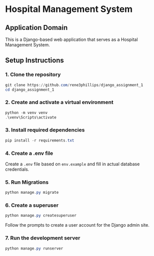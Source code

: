 # Hospital Management System

## Application Domain
This is a Django-based web application that serves as a Hospital Management System.

## Setup Instructions

### 1. Clone the repository 
```powershell
git clone https://github.com/rene3phillips/django_assignment_1
cd django_assignment_1
```

### 2. Create and activate a virtual environment
```powershell
python -m venv venv
.\venv\Scripts\activate
```

### 3. Install required dependencies
```powershell
pip install -r requirements.txt
```

### 4. Create a .env file 
Create a `.env` file based on `env.example` and fill in actual database credentials. 

### 5. Run Migrations
```powershell
python manage.py migrate
```

### 6. Create a superuser
```powershell
python manage.py createsuperuser
```
Follow the prompts to create a user account for the Django admin site.

### 7. Run the development server
```powershell
python manage.py runserver
```